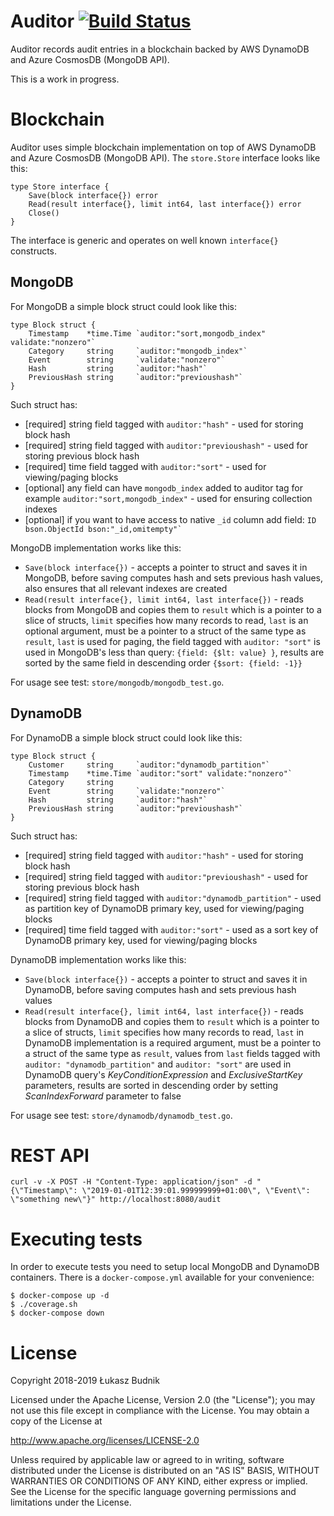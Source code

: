 # Auditor [![Build Status](https://www.travis-ci.org/lukaszbudnik/auditor.svg?branch=master)](https://www.travis-ci.org/lukaszbudnik/auditor)

Auditor records audit entries in a blockchain backed by AWS DynamoDB and Azure CosmosDB (MongoDB API).

This is a work in progress.

# Blockchain

Auditor uses simple blockchain implementation on top of AWS DynamoDB and Azure CosmosDB (MongoDB API). The `store.Store` interface looks like this:

```
type Store interface {
	Save(block interface{}) error
	Read(result interface{}, limit int64, last interface{}) error
	Close()
}
```

The interface is generic and operates on well known `interface{}` constructs.

## MongoDB

For MongoDB a simple block struct could look like this:

```
type Block struct {
	Timestamp    *time.Time `auditor:"sort,mongodb_index" validate:"nonzero"`
	Category     string     `auditor:"mongodb_index"`
	Event        string     `validate:"nonzero"`
	Hash         string     `auditor:"hash"`
	PreviousHash string     `auditor:"previoushash"`
}
```

Such struct has:

* [required] string field tagged with `auditor:"hash"` - used for storing block hash
* [required] string field tagged with `auditor:"previoushash"` - used for storing previous block hash
* [required] time field tagged with `auditor:"sort"` - used for viewing/paging blocks
* [optional] any field can have `mongodb_index` added to auditor tag for example `auditor:"sort,mongodb_index"` - used for ensuring collection indexes
* [optional] if you want to have access to native `_id` column add field: `` ID bson.ObjectId bson:"_id,omitempty"` ``

MongoDB implementation works like this:

* `Save(block interface{})` - accepts a pointer to struct and saves it in MongoDB, before saving computes hash and sets previous hash values, also ensures that all relevant indexes are created
* `Read(result interface{}, limit int64, last interface{})` - reads blocks from MongoDB and copies them to `result` which is a pointer to a slice of structs, `limit` specifies how many records to read, `last` is an optional argument, must be a pointer to a struct of the same type as `result`, `last` is used for paging, the field tagged with `auditor: "sort"` is used in MongoDB's less than query: `{field: {$lt: value} }`, results are sorted by the same field in descending order `{$sort: {field: -1}}`

For usage see test: `store/mongodb/mongodb_test.go`.

## DynamoDB

For DynamoDB a simple block struct could look like this:

```
type Block struct {
	Customer     string     `auditor:"dynamodb_partition"`
	Timestamp    *time.Time `auditor:"sort" validate:"nonzero"`
	Category     string
	Event        string     `validate:"nonzero"`
	Hash         string     `auditor:"hash"`
	PreviousHash string     `auditor:"previoushash"`
}
```

Such struct has:

* [required] string field tagged with `auditor:"hash"` - used for storing block hash
* [required] string field tagged with `auditor:"previoushash"` - used for storing previous block hash
* [required] string field tagged with `auditor:"dynamodb_partition"` - used as partition key of DynamoDB primary key, used for viewing/paging blocks
* [required] time field tagged with `auditor:"sort"` - used as a sort key of DynamoDB primary key, used for viewing/paging blocks

DynamoDB implementation works like this:

* `Save(block interface{})` - accepts a pointer to struct and saves it in DynamoDB, before saving computes hash and sets previous hash values
* `Read(result interface{}, limit int64, last interface{})` - reads blocks from DynamoDB and copies them to `result` which is a pointer to a slice of structs, `limit` specifies how many records to read, `last` in DynamoDB implementation is a required argument, must be a pointer to a struct of the same type as `result`, values from `last` fields tagged with `auditor: "dynamodb_partition"` and `auditor: "sort"` are used in DynamoDB query's _KeyConditionExpression_ and _ExclusiveStartKey_ parameters, results are sorted in descending order by setting _ScanIndexForward_ parameter to false

For usage see test: `store/dynamodb/dynamodb_test.go`.

# REST API

```
curl -v -X POST -H "Content-Type: application/json" -d "{\"Timestamp\": \"2019-01-01T12:39:01.999999999+01:00\", \"Event\": \"something new\"}" http://localhost:8080/audit
```

# Executing tests

In order to execute tests you need to setup local MongoDB and DynamoDB containers.
There is a `docker-compose.yml` available for your convenience:

```
$ docker-compose up -d
$ ./coverage.sh
$ docker-compose down
```

# License

Copyright 2018-2019 Łukasz Budnik

Licensed under the Apache License, Version 2.0 (the "License"); you may not use this file except in compliance with the License. You may obtain a copy of the License at

http://www.apache.org/licenses/LICENSE-2.0

Unless required by applicable law or agreed to in writing, software distributed under the License is distributed on an "AS IS" BASIS, WITHOUT WARRANTIES OR CONDITIONS OF ANY KIND, either express or implied. See the License for the specific language governing permissions and limitations under the License.
